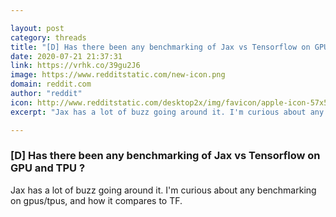 ```yaml
---

layout: post
category: threads
title: "[D] Has there been any benchmarking of Jax vs Tensorflow on GPU and TPU ?"
date: 2020-07-21 21:37:31
link: https://vrhk.co/39gu2J6
image: https://www.redditstatic.com/new-icon.png
domain: reddit.com
author: "reddit"
icon: http://www.redditstatic.com/desktop2x/img/favicon/apple-icon-57x57.png
excerpt: "Jax has a lot of buzz going around it. I'm curious about any benchmarking on gpus/tpus, and how it compares to TF."

---
```


### [D] Has there been any benchmarking of Jax vs Tensorflow on GPU and TPU ?

Jax has a lot of buzz going around it. I'm curious about any benchmarking on gpus/tpus, and how it compares to TF.
